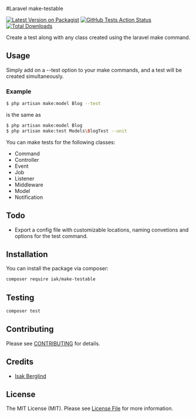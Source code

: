 #Laravel make-testable

[![Latest Version on Packagist](https://img.shields.io/packagist/v/iak/make-testable.svg?style=flat-square)](https://packagist.org/packages/iak/make-testable)
[![GitHub Tests Action Status](https://img.shields.io/github/workflow/status/iak/make-testable/Tests?label=tests)](https://github.com/iak/make-testable/actions?query=workflow%3Arun-tests+branch%3Amaster)
[![Total Downloads](https://img.shields.io/packagist/dt/iak/make-testable.svg?style=flat-square)](https://packagist.org/packages/iak/make-testable)

Create a test along with any class created using the laravel make command.

## Usage

Simply add on a --test option to your make commands, and a test will be created simultaneously.

### Example

```bash
$ php artisan make:model Blog --test
```

is the same as

```bash
$ php artisan make:model Blog
$ php artisan make:test Models\BlogTest --unit
```

You can make tests for the following classes:

* Command
* Controller
* Event
* Job
* Listener
* Middleware
* Model
* Notification

## Todo

* Export a config file with customizable locations, naming convetions and options for the test command.

## Installation

You can install the package via composer:

```bash
composer require iak/make-testable
```

## Testing

``` bash
composer test
```

## Contributing

Please see [CONTRIBUTING](.github/CONTRIBUTING.md) for details.

## Credits

- [Isak Berglind](https://github.com/iaK)

## License

The MIT License (MIT). Please see [License File](LICENSE.md) for more information.
